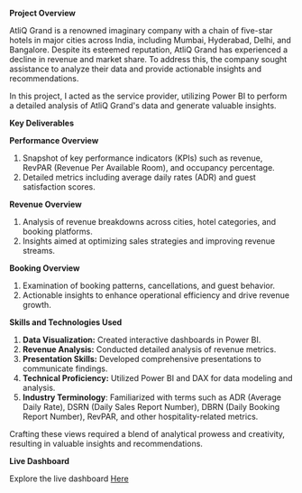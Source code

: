 **Project Overview**

AtliQ Grand is a renowned imaginary company with a chain of five-star hotels in major cities across India, including Mumbai, Hyderabad, Delhi, and Bangalore. Despite its esteemed reputation, AtliQ Grand has experienced a decline in revenue and market share. To address this, the company sought assistance to analyze their data and provide actionable insights and recommendations.

In this project, I acted as the service provider, utilizing Power BI to perform a detailed analysis of AtliQ Grand's data and generate valuable insights.

**Key Deliverables**

**Performance Overview**

1. Snapshot of key performance indicators (KPIs) such as revenue, RevPAR (Revenue Per Available Room), and occupancy percentage.
2. Detailed metrics including average daily rates (ADR) and guest satisfaction scores.

**Revenue Overview**

1. Analysis of revenue breakdowns across cities, hotel categories, and booking platforms.
2. Insights aimed at optimizing sales strategies and improving revenue streams.
   
**Booking Overview**

1. Examination of booking patterns, cancellations, and guest behavior.
2. Actionable insights to enhance operational efficiency and drive revenue growth.

**Skills and Technologies Used**

1. **Data Visualization:** Created interactive dashboards in Power BI.
2. **Revenue Analysis:** Conducted detailed analysis of revenue metrics.
3. **Presentation Skills:** Developed comprehensive presentations to communicate findings.
4. **Technical Proficiency:** Utilized Power BI and DAX for data modeling and analysis.
5. **Industry Terminology**: Familiarized with terms such as ADR (Average Daily Rate), DSRN (Daily Sales Report Number), DBRN (Daily Booking Report Number), RevPAR, and other hospitality-related metrics.

Crafting these views required a blend of analytical prowess and creativity, resulting in valuable insights and recommendations.

**Live Dashboard**

Explore the live dashboard [Here](https://app.powerbi.com/view?r=eyJrIjoiNTUxNzg3ZDQtZmRhMC00NDkxLTkxMzMtNGVmZWVjMjBhNTRjIiwidCI6ImM2ZTU0OWIzLTVmNDUtNDAzMi1hYWU5LWQ0MjQ0ZGM1YjJjNCJ9&pageName=76b56ecaab2770d8d944)

